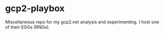 # gcp2-playbox
Miscellaneous repo for my gcp2.net analysis and experimenting. I host one of their EGGs (RNGs).

